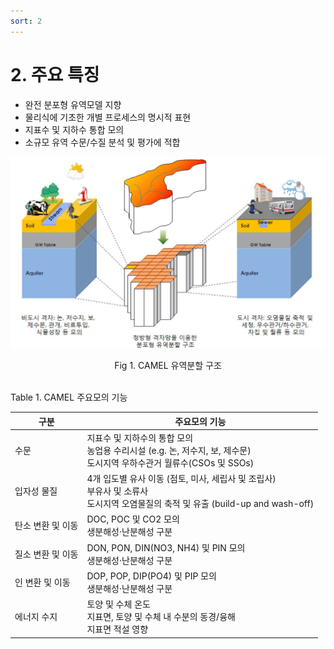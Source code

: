 ```yaml
---
sort: 2
---
```


# 2. 주요 특징


- 완전 분포형 유역모델 지향
- 물리식에 기초한 개별 프로세스의 명시적 표현
- 지표수 및 지하수 통합 모의
- 소규모 유역 수문/수질 분석 및 평가에 적합

![camel_watershedDividing](../images/camel_watershedDividing.JPG)

<center>Fig 1. CAMEL 유역분할 구조</center>
<br>

Table 1. CAMEL 주요모의 기능

|구분|주요모의 기능|
|-|-|
|수문|지표수 및 지하수의 통합 모의 <br> 농업용 수리시설 (e.g. 논, 저수지, 보, 제수문) <br> 도시지역 우하수관거 월류수(CSOs 및 SSOs)|
|입자성 물질|4개 입도별 유사 이동 (점토, 미사, 세립사 및 조립사) <br> 부유사 및 소류사 <br> 도시지역 오염물질의 축적 및 유출 (build-up and wash-off)|
|탄소 변환 및 이동|DOC, POC 및 CO2 모의 <br> 생분해성·난분해성 구분|
|질소 변환 및 이동|DON, PON, DIN(NO3, NH4) 및 PIN 모의 <br> 생분해성·난분해성 구분|
|인 변환 및 이동|DOP, POP, DIP(PO4) 및 PIP 모의 <br> 생분해성·난분해성 구분|
|에너지 수지|토양 및 수체 온도 <br> 지표면, 토양 및 수체 내 수분의 동경/융해 <br> 지표면 적설 영향|

